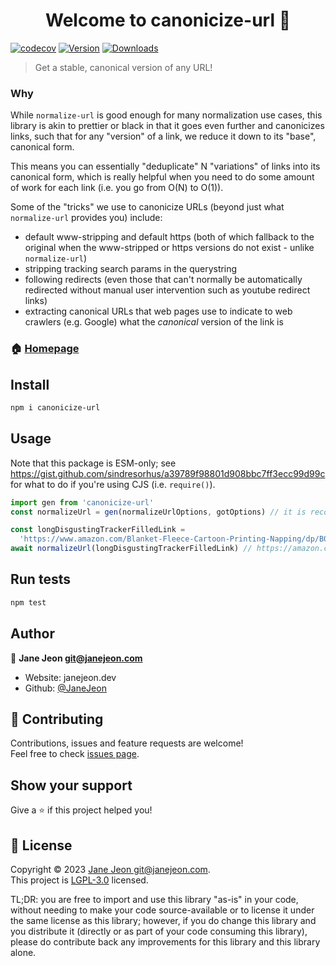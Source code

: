 <h1 align="center">Welcome to canonicize-url 👋</h1>

[![codecov](https://codecov.io/gh/JaneJeon/canonicize-url/branch/master/graph/badge.svg)](https://codecov.io/gh/JaneJeon/canonicize-url)
[![Version](https://img.shields.io/npm/v/canonicize-url)](https://www.npmjs.com/package/canonicize-url)
[![Downloads](https://img.shields.io/npm/dt/canonicize-url)](https://www.npmjs.com/package/canonicize-url)

> Get a stable, canonical version of any URL!

### Why

While `normalize-url` is good enough for many normalization use cases, this library is akin to prettier or black in that it goes even further and canonicizes links, such that for any "version" of a link, we reduce it down to its "base", canonical form.

This means you can essentially "deduplicate" N "variations" of links into its canonical form, which is really helpful when you need to do some amount of work for each link (i.e. you go from O(N) to O(1)).

Some of the "tricks" we use to canonicize URLs (beyond just what `normalize-url` provides you) include:

- default www-stripping and default https (both of which fallback to the original when the www-stripped or https versions do not exist - unlike `normalize-url`)
- stripping tracking search params in the querystring
- following redirects (even those that can't normally be automatically redirected without manual user intervention such as youtube redirect links)
- extracting canonical URLs that web pages use to indicate to web crawlers (e.g. Google) what the _canonical_ version of the link is

### 🏠 [Homepage](https://github.com/JaneJeon/canonicize-url)

## Install

```sh
npm i canonicize-url
```

## Usage

Note that this package is ESM-only; see https://gist.github.com/sindresorhus/a39789f98801d908bbc7ff3ecc99d99c for what to do if you're using CJS (i.e. `require()`).

```js
import gen from 'canonicize-url'
const normalizeUrl = gen(normalizeUrlOptions, gotOptions) // it is recommended to fill out the caching options for got

const longDisgustingTrackerFilledLink =
  'https://www.amazon.com/Blanket-Fleece-Cartoon-Printing-Napping/dp/B089G4JDVB/ref=sr_1_1?keywords=hello%20kitty&sr=8-1' // eww
await normalizeUrl(longDisgustingTrackerFilledLink) // https://amazon.com/Blanket-Fleece-Cartoon-Printing-Napping/dp/B089G4JDVB
```

## Run tests

```sh
npm test
```

## Author

👤 **Jane Jeon <git@janejeon.com>**

- Website: janejeon.dev
- Github: [@JaneJeon](https://github.com/JaneJeon)

## 🤝 Contributing

Contributions, issues and feature requests are welcome!<br />Feel free to check [issues page](https://github.com/JaneJeon/canonicize-url/issues).

## Show your support

Give a ⭐️ if this project helped you!

## 📝 License

Copyright © 2023 [Jane Jeon <git@janejeon.com>](https://github.com/JaneJeon).<br />
This project is [LGPL-3.0](https://github.com/JaneJeon/canonicize-url/blob/main/LICENSE) licensed.

TL;DR: you are free to import and use this library "as-is" in your code, without needing to make your code source-available or to license it under the same license as this library; however, if you do change this library and you distribute it (directly or as part of your code consuming this library), please do contribute back any improvements for this library and this library alone.

